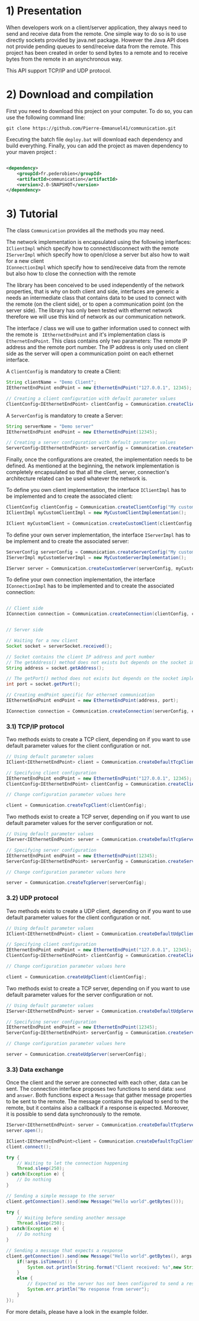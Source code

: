 # 1) Presentation

When developers work on a client/server application, they always need to send and receive data from the remote. One
simple way to do so is to use directly sockets provided by java.net package. However the Java API does not provide
pending queues to send/receive data from the remote. This project has been created in order to send bytes to a remote
and to receive bytes from the remote in an asynchronous way.

This API support TCP/IP and UDP protocol.

# 2) Download and compilation

First you need to download this project on your computer. To do so, you can use the following command line:

```git
git clone https://github.com/Pierre-Emmanuel41/communication.git
```

Executing the batch file <code>deploy.bat</code> will download each dependency and build everything. Finally, you can
add the project as maven dependency to your maven project :

```xml

<dependency>
    <groupId>fr.pederobien</groupId>
    <artifactId>communication</artifactId>
    <version>2.0-SNAPSHOT</version>
</dependency>
```

# 3) Tutorial

The class <code>Communication</code> provides all the methods you may need.

The network implementation is encapsulated using the following interfaces:<br>
<code>IClientImpl</code> which specify how to connect/disconnect with the remote<br>
<code>IServerImpl</code> which specify how to open/close a server but also how to wait for a new client<br>
<code>IConnectionImpl</code> which specify how to send/receive data from the remote but also how to close the connection
with the remote<br>

The library has been conceived to be used independently of the network properties, that is why on both client and
side, interfaces are generic a needs an intermediate class that contains data to be used to connect with the remote (on
the client side), or to open a communication point (on the server side). The library has only been tested with ethernet
network therefore we will use this kind of network as our communication network.

The interface / class we will use to gather information used to connect with the remote is <code>
IEthernetEndPoint</code> and it's implementation class is <code>EthernetEndPoint</code>. This class contains only two
parameters: The remote IP address and the remote port number. The IP address is only used on client side as the server
will open a communication point on each ethernet interface.

A <code>ClientConfig</code> is mandatory to create a Client:

```java
String clientName = "Demo Client";
IEthernetEndPoint endPoint = new EthernetEndPoint("127.0.0.1", 12345);

// Creating a client configuration with default parameter values
ClientConfig<IEthernetEndPoint> clientConfig = Communication.createClientConfig(clientName, endPoint);
```

A <code>ServerConfig</code> is mandatory to create a Server:

```java
String serverName = "Demo server"
IEthernetEndPoint endPoint = new EthernetEndPoint(12345);

// Creating a server configuration with default parameter values
ServerConfig<IEthernetEndPoint> serverConfig = Communication.createServerConfig(serverName, endPoint);
```

Finally, once the configurations are created, the implementation needs to be defined. As mentioned at the beginning, the
network implementation is completely encapsulated so that all the client, server, connection's architecture related can
be used whatever the network is.

To define you own client implementation, the interface <code>IClientImpl</code> has to be implemented and to create the
associated client:

```java
ClientConfig clientConfig = Communication.createClientConfig("My custom client", "127.0.0.1", 12345);
IClientImpl myCustomClientImpl = new MyCustomClientImplementation();

IClient myCustomClient = Communication.createCustomClient(clientConfig, myCustomClientImpl);
```

To define your own server implementation, the interface <code>IServerImpl</code> has to be implement and to create the
associated server:

```java
ServerConfig serverConfig = Communication.createServerConfig("My custom server", "127.0.0.1", 12345);
IServerImpl myCustomServerImpl = new MyCustomServerImplementation();

IServer server = Communication.createCustomServer(serverConfig, myCustomServerImpl);
```

To define your own connection implementation, the interface <code>IConnectionImpl</code> has to be implemented and to
create the associated connection:

```java

// Client side
IConnection connection = Communication.createConnection(clientConfig, clientConfig.getEndPoint(), new MyCustomConnectionImplementation(clientConfig));


// Server side

// Waiting for a new client
Socket socket = serverSocket.received();

// Socket contains the client IP address and port number
// The getAddress() method does not exists but depends on the socket implementation
String address = socket.getAddress();

// The getPort() method does not exists but depends on the socket implementation
int port = socket.getPort();

// Creating endPoint specific for ethernet communication
IEthernetEndPoint endPoint = new EthernetEndPoint(address, port);

IConnection connection = Communication.createConnection(serverConfig, endPoint, new MyCustomConnectionImplementation(serverConfig));
```

### 3.1) TCP/IP protocol

Two methods exists to create a TCP client, depending on if you want to use default parameter values for the client
configuration or not.

```java
// Using default parameter values
IClient<IEthernetEndPoint> client = Communication.createDefaultTcpClient("TCP client", "127.0.0.1", 12345);

// Specifying client configuration
IEthernetEndPoint endPoint = new EthernetEndPoint("127.0.0.1", 12345);
ClientConfig<IEthernetEndPoint> clientConfig = Communication.createClientConfig("TCP client", endPoint);

// Change configuration parameter values here

client = Communication.createTcpClient(clientConfig);
```

Two methods exist to create a TCP server, depending on if you want to use default parameter values for the server
configuration or not.

```java
// Using default parameter values
IServer<IEthernetEndPoint> server = Communication.createDefaultTcpServer("TCP server", 12345);

// Specifying server configuration
IEthernetEndPoint endPoint = new EthernetEndPoint(12345);
ServerConfig<IEthernetEndPoint> serverConfig = Communication.createServerConfig("TCP server", endPoint);

// Change configuration parameter values here

server = Communication.createTcpServer(serverConfig);
```

### 3.2) UDP protocol

Two methods exists to create a UDP client, depending on if you want to use default parameter values for the client
configuration or not.

```java
// Using default parameter values
IClient<IEthernetEndPoint> client = Communication.createDefaultUdpClient("UDP client", "127.0.0.1", 12345);

// Specifying client configuration
IEthernetEndPoint endPoint = new EthernetEndPoint("127.0.0.1", 12345);
ClientConfig<IEthernetEndPoint> clientConfig = Communication.createClientConfig("UDP client", endPoint);

// Change configuration parameter values here

client = Communication.createUdpClient(clientConfig);
```

Two methods exist to create a TCP server, depending on if you want to use default parameter values for the server
configuration or not.

```java
// Using default parameter values
IServer<IEthernetEndPoint> server = Communication.createDefaultUdpServer("UDP server", 12345);

// Specifying server configuration
IEthernetEndPoint endPoint = new EthernetEndPoint(12345);
ServerConfig<IEthernetEndPoint> serverConfig = Communication.createServerConfig("UDP server", endPoint);

// Change configuration parameter values here

server = Communication.createUdpServer(serverConfig);
```

### 3.3) Data exchange

Once the client and the server are connected with each other, data can be sent. The connection interface proposes two
functions to send data: <code>send</code> and <code>answer</code>. Both functions expect a <code>Message</code> that
gather message properties to be sent to the remote. The message contains the payload to send to the remote, but it
contains also a callback if a response is expected. Moreover, it is possible to send data synchronously to the remote.

```java
IServer<IEthernetEndPoint> server = Communication.createDefaultTcpServer("TCP Server", 12345);
server.open();

IClient<IEthernetEndPoint>client = Communication.createDefaultTcpClient("TCP Client","127.0.0.1",12345);
client.connect();

try {
    // Waiting to let the connection happening
    Thread.sleep(250);
} catch(Exception e) {
    // Do nothing
}

// Sending a simple message to the server
client.getConnection().send(new Message("Hello world".getBytes()));

try {
    // Waiting before sending another message
    Thread.sleep(250);
} catch(Exception e) {
    // Do nothing
}

// Sending a message that expects a response
client.getConnection().send(new Message("Hello world".getBytes(), args -> {
    if(!args.isTimeout()) {
        System.out.println(String.format("Client received: %s",new String(args.getResponse().getBytes())));
    }
    else {
        // Expected as the server has not been configured to send a response
        System.err.println("No response from server");
    }
});
```

For more details, please have a look in the example folder.